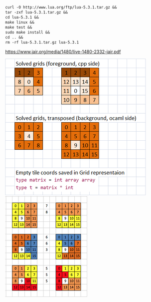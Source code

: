 ```shell
curl -O http://www.lua.org/ftp/lua-5.3.1.tar.gz &&
tar -zxf lua-5.3.1.tar.gz &&
cd lua-5.3.1 &&
make linux &&
make test &&
sudo make install &&
cd .. &&
rm -rf lua-5.3.1.tar.gz lua-5.3.1
```
https://www.jair.org/media/1480/live-1480-2332-jair.pdf

![representations](./img/Representations.png)
![Symmetries.png](./img/Patterns_and_symmetries.png)
